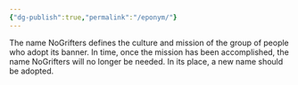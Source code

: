 ```yaml
---
{"dg-publish":true,"permalink":"/eponym/"}
---
```


The name NoGrifters defines the culture and mission of the group of people who adopt its banner. In time, once the mission has been accomplished, the name NoGrifters will no longer be needed. In its place, a new name should be adopted.